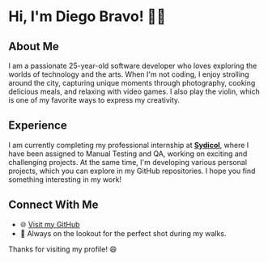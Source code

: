 # Hi, I'm Diego Bravo! 👋🍃

## About Me

I am a passionate 25-year-old software developer who loves exploring the worlds of technology and the arts. When I'm not coding, I enjoy strolling around the city, capturing unique moments through photography, cooking delicious meals, and relaxing with video games. I also play the violin, which is one of my favorite ways to express my creativity.

## Experience

I am currently completing my professional internship at **[Sydicol](https://www.sydicol.com.co/)**, where I have been assigned to Manual Testing and QA, working on exciting and challenging projects. At the same time, I'm developing various personal projects, which you can explore in my GitHub repositories. I hope you find something interesting in my work!

## Connect With Me

- 🌐 [Visit my GitHub](https://github.com/dnbravo04)
- 📸 Always on the lookout for the perfect shot during my walks.

Thanks for visiting my profile! 😄
 

<!--
**dnbravo04/dnbravo04** is a ✨ _special_ ✨ repository because its `README.md` (this file) appears on your GitHub profile.

Here are some ideas to get you started:

- 🔭 I’m currently working on ...
- 🌱 I’m currently learning ...
- 👯 I’m looking to collaborate on ...
- 🤔 I’m looking for help with ...
- 💬 Ask me about ...
- 📫 How to reach me: ...
- 😄 Pronouns: ...
- ⚡ Fun fact: ...
-->
